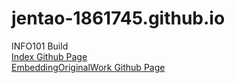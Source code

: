 # jentao-1861745.github.io
INFO101 Build  
[Index Github Page](https://jentao-1861745.github.io/index.html)  
[EmbeddingOriginalWork Github Page](https://jentao-1861745.github.io/embeddingOriginalWork.html)  